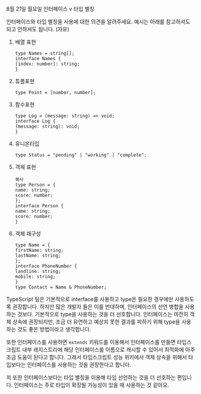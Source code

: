 8월 21일 월요일 인터페이스 v 타입 별칭

인터페이스와 타입 별칭을 사용에 대한 의견을 알려주세요.
예시는 아래를 참고하셔도 되고 안하셔도 됩니다. (자유)

1. 배열 표현

   ```
   type Names = string[];
   interface Names {
   [index: number]: string;
   }
   ```

2. 튜플표현

   ```
   type Point = [number, number];
   ```

3. 함수표현

   ```
   type Log = (message: string) => void;
   interface Log {
   (message: string): void;
   }
   ```

4. 유니온타입

   ```
   type Status = "pending" | "working" | "complete";
   ```

5. 객체 표현

   ```
   복사
   type Person = {
   name: string;
   score: number;
   };
   interface Person {
   name: string;
   score: number;
   }
   ```

6. 객체 재구성

   ```
   type Name = {
   firstName: string;
   lastName: string;
   };
   interface PhoneNumber {
   landline: string;
   mobile: string;
   }
   type Contact = Name & PhoneNumber;
   ```

TypeScript 팀은 기본적으로 interface를 사용하고 type은 필요한 경우에만 사용하도록 권장합니다. 하지만 많은 개발자 들은 이를 반대하며, 인터페이스의 선언 병합을 사용하는 것보다. 기본적으로 type을 사용하는 것을 더 선호합니다. 인터페이스는 여전히 객체 상속에 권장되지만, 조금 더 유연하고 예상치 못한 결과를 피하기 위해 type을 사용하는 것도 좋은 방법이라고 생각합니다.

또한 인터페이스를 사용하면 `extends` 키워드를 이용해서 인터페이스를 만들면 타입스크립트 내부 레지스트리에 해당 인터페이스를 이름으로 캐시할 수 있어서 최적화에 아주 조금 도움이 된다고 합니다. 그래서 타입스크립트 성능 위키에서 객체 상속을 위해서 타입보다는 인터페이스를 사용하는 것을 권장한다고 합니다.

저 또한 인터페이스보다는 타입 별칭을 이용해 타입 선언하는 것을 더 선호하는 편입니다. 인터페이스는 주로 타입이 확장될 가능성이 있을 때 사용하는 것 같아요.
